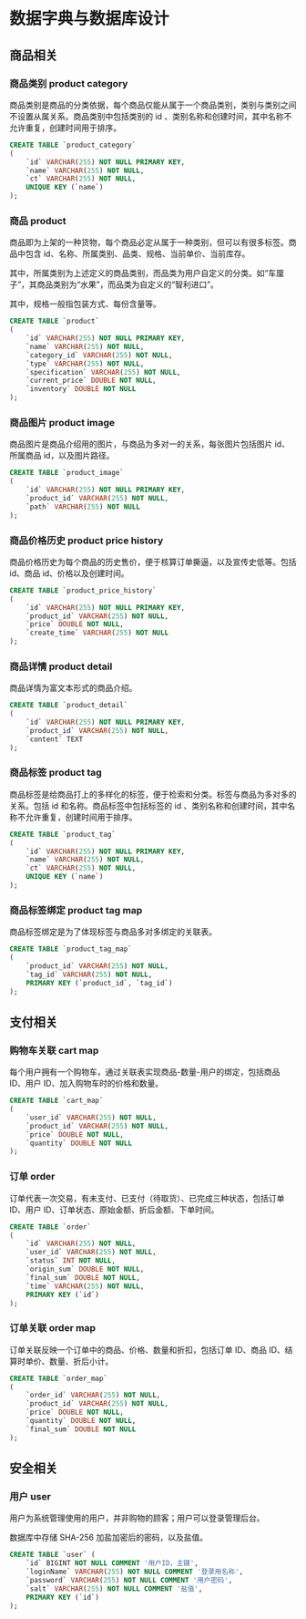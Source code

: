 # 数据字典与数据库设计

## 商品相关

### 商品类别 product category

商品类别是商品的分类依据，每个商品仅能从属于一个商品类别，类别与类别之间不设置从属关系。商品类别中包括类别的 id 、类别名称和创建时间，其中名称不允许重复，创建时间用于排序。

```SQL
CREATE TABLE `product_category`
(
    `id` VARCHAR(255) NOT NULL PRIMARY KEY,
    `name` VARCHAR(255) NOT NULL,
    `ct` VARCHAR(255) NOT NULL,
    UNIQUE KEY (`name`)
);
```

### 商品 product

商品即为上架的一种货物，每个商品必定从属于一种类别，但可以有很多标签。商品中包含 id、名称、所属类别、品类、规格、当前单价、当前库存。

其中，所属类别为上述定义的商品类别，而品类为用户自定义的分类。如“车厘子”，其商品类别为“水果”，而品类为自定义的“智利进口”。

其中，规格一般指包装方式、每份含量等。

```SQL
CREATE TABLE `product`
(
    `id` VARCHAR(255) NOT NULL PRIMARY KEY,
    `name` VARCHAR(255) NOT NULL,
    `category_id` VARCHAR(255) NOT NULL,
    `type` VARCHAR(255) NOT NULL,
    `specification` VARCHAR(255) NOT NULL,
    `current_price` DOUBLE NOT NULL,
    `inventory` DOUBLE NOT NULL
);
```

### 商品图片 product image

商品图片是商品介绍用的图片，与商品为多对一的关系，每张图片包括图片 id、所属商品 id，以及图片路径。

```SQL
CREATE TABLE `product_image`
(
    `id` VARCHAR(255) NOT NULL PRIMARY KEY,
    `product_id` VARCHAR(255) NOT NULL,
    `path` VARCHAR(255) NOT NULL
);
```

### 商品价格历史 product price history

商品价格历史为每个商品的历史售价，便于核算订单撕逼，以及宣传史低等。包括 id、商品 id、价格以及创建时间。

```SQL
CREATE TABLE `product_price_history`
(
    `id` VARCHAR(255) NOT NULL PRIMARY KEY,
    `product_id` VARCHAR(255) NOT NULL,
    `price` DOUBLE NOT NULL,
    `create_time` VARCHAR(255) NOT NULL
);
```

### 商品详情 product detail

商品详情为富文本形式的商品介绍。

```SQL
CREATE TABLE `product_detail`
(
    `id` VARCHAR(255) NOT NULL PRIMARY KEY,
    `product_id` VARCHAR(255) NOT NULL,
    `content` TEXT
);
```

### 商品标签 product tag

商品标签是给商品打上的多样化的标签，便于检索和分类。标签与商品为多对多的关系。包括 id 和名称。商品标签中包括标签的 id 、类别名称和创建时间，其中名称不允许重复，创建时间用于排序。

```SQL
CREATE TABLE `product_tag`
(
    `id` VARCHAR(255) NOT NULL PRIMARY KEY,
    `name` VARCHAR(255) NOT NULL,
    `ct` VARCHAR(255) NOT NULL,
    UNIQUE KEY (`name`)
);

```

### 商品标签绑定 product tag map

商品标签绑定是为了体现标签与商品多对多绑定的关联表。

```SQL
CREATE TABLE `product_tag_map`
(
    `product_id` VARCHAR(255) NOT NULL,
    `tag_id` VARCHAR(255) NOT NULL,
    PRIMARY KEY (`product_id`, `tag_id`)
);
```

## 支付相关

### 购物车关联 cart map

每个用户拥有一个购物车，通过关联表实现商品-数量-用户的绑定，包括商品 ID、用户 ID、加入购物车时的价格和数量。

```SQL
CREATE TABLE `cart_map`
(
    `user_id` VARCHAR(255) NOT NULL,
    `product_id` VARCHAR(255) NOT NULL,
    `price` DOUBLE NOT NULL,
    `quantity` DOUBLE NOT NULL
);
```

### 订单 order

订单代表一次交易，有未支付、已支付（待取货）、已完成三种状态，包括订单 ID、用户 ID、订单状态、原始金额、折后金额、下单时间。

```SQL
CREATE TABLE `order`
(
    `id` VARCHAR(255) NOT NULL,
    `user_id` VARCHAR(255) NOT NULL,
    `status` INT NOT NULL,
    `origin_sum` DOUBLE NOT NULL,
    `final_sum` DOUBLE NOT NULL,
    `time` VARCHAR(255) NOT NULL,
    PRIMARY KEY (`id`)
);
```

### 订单关联 order map

订单关联反映一个订单中的商品、价格、数量和折扣，包括订单 ID、商品 ID、结算时单价、数量、折后小计。

```SQL
CREATE TABLE `order_map`
(
    `order_id` VARCHAR(255) NOT NULL,
    `product_id` VARCHAR(255) NOT NULL,
    `price` DOUBLE NOT NULL,
    `quantity` DOUBLE NOT NULL,
    `final_sum` DOUBLE NOT NULL
);
```

## 安全相关

### 用户 user

用户为系统管理使用的用户，并非购物的顾客；用户可以登录管理后台。

数据库中存储 SHA-256 加盐加密后的密码，以及盐值。

```SQL
CREATE TABLE `user` (
    `id` BIGINT NOT NULL COMMENT '用户ID，主键',
    `loginName` VARCHAR(255) NOT NULL COMMENT '登录用名称',
    `password` VARCHAR(255) NOT NULL COMMENT '用户密码',
    `salt` VARCHAR(255) NOT NULL COMMENT '盐值',
    PRIMARY KEY (`id`)
);
```
